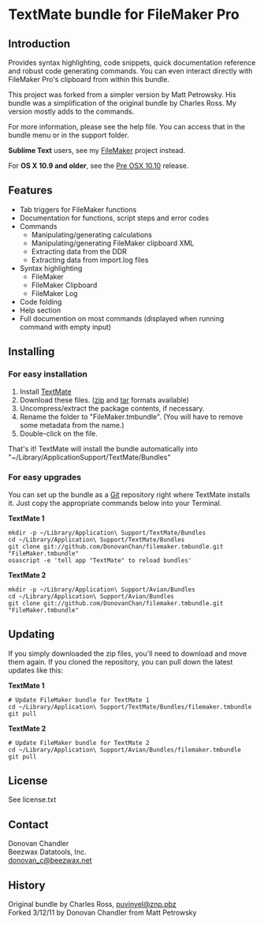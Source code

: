 # TextMate bundle for FileMaker Pro

## Introduction

Provides syntax highlighting, code snippets, quick documentation reference and robust code generating commands. You can even interact directly with FileMaker Pro's clipboard from within this bundle.

This project was forked from a simpler version by Matt Petrowsky. His bundle was a simplification of the original bundle by Charles Ross. My version mostly adds to the commands.

For more information, please see the help file. You can access that in the bundle menu or in the support folder.

**Sublime Text** users, see my [FileMaker](https://github.com/DonovanChan/FileMaker) project instead.

For **OS X 10.9 and older**, see the [Pre OSX 10.10](https://github.com/DonovanChan/Filemaker.tmbundle/releases/tag/PreOSX10.10) release.

## Features

* Tab triggers for FileMaker functions
* Documentation for functions, script steps and error codes
* Commands
	* Manipulating/generating calculations
	* Manipulating/generating FileMaker clipboard XML
	* Extracting data from the DDR
	* Extracting data from import.log files
* Syntax highlighting
	* FileMaker
	* FileMaker Clipboard
	* FileMaker Log
* Code folding
* Help section
* Full documention on most commands (displayed when running command with empty input)

## Installing

### For easy installation

1. Install [TextMate](http://macromates.com/)
1. Download these files. ([zip](http://github.com/DonovanChan/filemaker.tmbundle/zipball/master) and [tar](http://github.com/DonovanChan/filemaker.tmbundle/tarball/master) formats available)
1. Uncompress/extract the package contents, if necessary.
1. Rename the folder to "FileMaker.tmbundle". (You will have to remove some metadata from the name.)
1. Double-click on the file.

That's it! TextMate will install the bundle  automatically into "~/Library/ApplicationSupport/TextMate/Bundles"

### For easy upgrades

You can set up the bundle as a [Git](http://git-scm.com) repository right where TextMate installs it. Just copy the appropriate commands below into your Terminal.

**TextMate 1**

```
mkdir -p ~/Library/Application\ Support/TextMate/Bundles
cd ~/Library/Application\ Support/TextMate/Bundles
git clone git://github.com/DonovanChan/filemaker.tmbundle.git "FileMaker.tmbundle"
osascript -e 'tell app "TextMate" to reload bundles'
```


**TextMate 2**

```
mkdir -p ~/Library/Application\ Support/Avian/Bundles
cd ~/Library/Application\ Support/Avian/Bundles
git clone git://github.com/DonovanChan/filemaker.tmbundle.git "FileMaker.tmbundle"
```

## Updating

If you simply downloaded the zip files, you'll need to download and move them again. If you cloned the repository, you can pull down the latest updates like this:

**TextMate 1**

```
# Update FileMaker bundle for TextMate 1
cd ~/Library/Application\ Support/TextMate/Bundles/filemaker.tmbundle
git pull
```

**TextMate 2**

```
# Update FileMaker bundle for TextMate 2
cd ~/Library/Application\ Support/Avian/Bundles/filemaker.tmbundle
git pull
```

## License

See license.txt

## Contact

Donovan Chandler  
Beezwax Datatools, Inc.  
donovan_c@beezwax.net  

## History

Original bundle by Charles Ross, puvinyel@znp.pbz  
Forked 3/12/11 by Donovan Chandler from Matt Petrowsky

